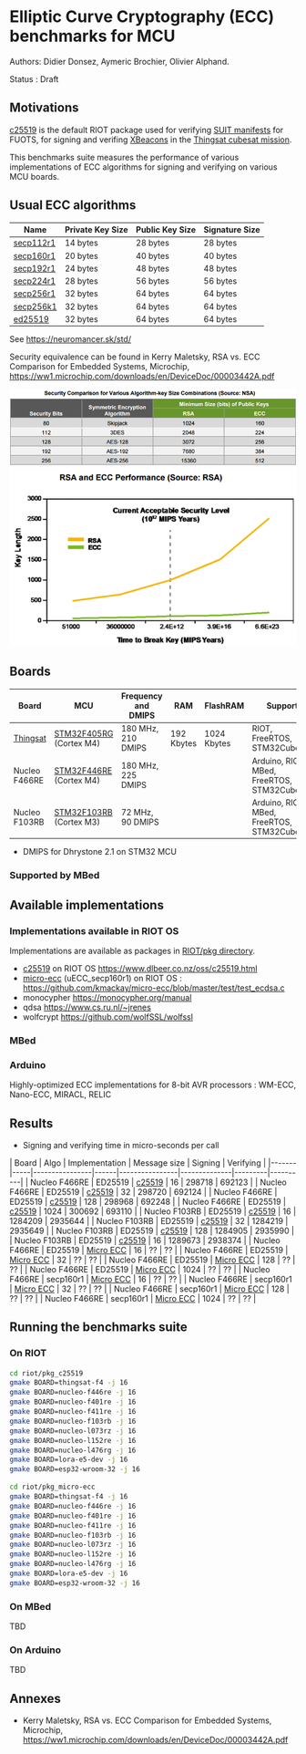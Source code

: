 # Elliptic Curve Cryptography (ECC) benchmarks for MCU

Authors: Didier Donsez, Aymeric Brochier, Olivier Alphand.

Status : Draft

## Motivations

[c25519](https://api.riot-os.org/group__pkg__c25519.html) is the default RIOT package used for verifying [SUIT manifests](https://api.riot-os.org/group__sys__suit.html) for FUOTS, for signing and verifing [XBeacons](https://gricad-gitlab.univ-grenoble-alpes.fr/thingsat/public/-/blob/master/cubesat_mission/messages/lorawan_xbeacon.h) in the [Thingsat cubesat mission](https://gricad-gitlab.univ-grenoble-alpes.fr/thingsat/public/-/tree/master/cubesat_mission).

This benchmarks suite measures the performance of various implementations of ECC algorithms for signing and verifying on various MCU boards. 

## Usual ECC algorithms

| Name | Private Key Size | Public Key Size | Signature Size |
|------|------------------|-----------------|----------------|
| [secp112r1](https://neuromancer.sk/std/secg/secp112r1) | 14 bytes | 28 bytes | 28 bytes |
| [secp160r1](https://neuromancer.sk/std/secg/secp160r1) | 20 bytes | 40 bytes | 40 bytes |
| [secp192r1](https://neuromancer.sk/std/secg/secp192r1) | 24 bytes | 48 bytes | 48 bytes |
| [secp224r1](https://neuromancer.sk/std/secg/secp224r1) | 28 bytes | 56 bytes | 56 bytes |
| [secp256r1](https://neuromancer.sk/std/secg/secp256r1) | 32 bytes | 64 bytes | 64 bytes |
| [secp256k1](https://neuromancer.sk/std/secg/secp256k1) | 32 bytes | 64 bytes | 64 bytes |
| [ed25519](https://neuromancer.sk/std/other/Ed25519)    | 32 bytes | 64 bytes | 64 bytes |

See https://neuromancer.sk/std/

Security equivalence can be found in Kerry Maletsky, RSA vs. ECC Comparison for Embedded Systems, Microchip, https://ww1.microchip.com/downloads/en/DeviceDoc/00003442A.pdf

![comparison](images/comparison.png)
![performance](images/performance.png)

## Boards

| Board | MCU | Frequency and DMIPS | RAM | FlashRAM | Support |
|-------|-----|-----------------|-----|----------|---------|
| [Thingsat](https://gricad-gitlab.univ-grenoble-alpes.fr/thingsat/public/-/blob/master/cubesat_mission/README.md#board) | [STM32F405RG](https://www.st.com/en/microcontrollers-microprocessors/stm32f405rg.html) (Cortex M4) | 180 MHz, 210 DMIPS | 192 Kbytes | 1024  Kbytes | RIOT, FreeRTOS, STM32CubeMX |
| Nucleo F466RE | [STM32F446RE](https://www.st.com/resource/en/datasheet/stm32f446re.pdf) (Cortex M4) | 180 MHz, 225 DMIPS |  |   | Arduino, RIOT, MBed, FreeRTOS, STM32CubeMX  |
| Nucleo F103RB | [STM32F103RB](https://www.st.com/en/microcontrollers-microprocessors/stm32f103rb.html) (Cortex M3) | 72 MHz, 90 DMIPS |  |  | Arduino, RIOT, MBed, FreeRTOS, STM32CubeMX |

* DMIPS for Dhrystone 2.1 on STM32 MCU

### Supported by MBed

## Available implementations

### Implementations available in RIOT OS

Implementations are available as packages in [RIOT/pkg directory](https://github.com/RIOT-OS/RIOT/tree/master/pkg).
* [c25519](https://api.riot-os.org/group__pkg__c25519.html) on RIOT OS https://www.dlbeer.co.nz/oss/c25519.html
* [micro-ecc](https://doc.riot-os.org/group__pkg__micro__ecc.html) (uECC_secp160r1) on RIOT OS : https://github.com/kmackay/micro-ecc/blob/master/test/test_ecdsa.c
* monocypher https://monocypher.org/manual 
* qdsa https://www.cs.ru.nl/~jrenes  
* wolfcrypt https://github.com/wolfSSL/wolfssl

### MBed


### Arduino

Highly-optimized ECC implementations for 8-bit AVR processors : WM-ECC, Nano-ECC, MIRACL, RELIC


## Results

* Signing and verifying time in micro-seconds per call

| Board | Algo | Implementation | Message size | Signing | Verifying |
|-------|-----|----------------|------|----------------|--------------|---------|----------|
| Nucleo F466RE |  ED25519   | [c25519](https://api.riot-os.org/group__pkg__c25519.html) | 16 | 298718 | 692123 |
| Nucleo F466RE |  ED25519   | [c25519](https://api.riot-os.org/group__pkg__c25519.html) | 32 | 298720 | 692124 |
| Nucleo F466RE |  ED25519   | [c25519](https://api.riot-os.org/group__pkg__c25519.html) | 128 | 298968 | 692248 |
| Nucleo F466RE |  ED25519   | [c25519](https://api.riot-os.org/group__pkg__c25519.html) | 1024 | 300692 | 693110 |
| Nucleo F103RB |  ED25519   | [c25519](https://api.riot-os.org/group__pkg__c25519.html) | 16 | 1284209 | 2935644 |
| Nucleo F103RB |  ED25519   | [c25519](https://api.riot-os.org/group__pkg__c25519.html) | 32 | 1284219 | 2935649 |
| Nucleo F103RB |  ED25519   | [c25519](https://api.riot-os.org/group__pkg__c25519.html) | 128 | 1284905 | 2935990 |
| Nucleo F103RB |  ED25519   | [c25519](https://api.riot-os.org/group__pkg__c25519.html) | 16 | 1289673 | 2938374 |
| Nucleo F466RE |  ED25519   | [Micro ECC](https://doc.riot-os.org/group__pkg__micro__ecc.html) | 16 | ?? | ?? |
| Nucleo F466RE |  ED25519   | [Micro ECC](https://doc.riot-os.org/group__pkg__micro__ecc.html) | 32 | ?? | ?? |
| Nucleo F466RE |  ED25519   | [Micro ECC](https://doc.riot-os.org/group__pkg__micro__ecc.html) | 128 | ?? | ?? |
| Nucleo F466RE |  ED25519   | [Micro ECC](https://doc.riot-os.org/group__pkg__micro__ecc.html) | 1024 | ?? | ?? |
| Nucleo F466RE |  secp160r1 | [Micro ECC](https://doc.riot-os.org/group__pkg__micro__ecc.html) | 16 | ?? | ?? |
| Nucleo F466RE |  secp160r1 | [Micro ECC](https://doc.riot-os.org/group__pkg__micro__ecc.html) | 32 | ?? | ?? |
| Nucleo F466RE |  secp160r1 | [Micro ECC](https://doc.riot-os.org/group__pkg__micro__ecc.html) | 128 | ?? | ?? |
| Nucleo F466RE |  secp160r1 | [Micro ECC](https://doc.riot-os.org/group__pkg__micro__ecc.html) | 1024 | ?? | ?? |


## Running the benchmarks suite

### On RIOT


```bash
cd riot/pkg_c25519
gmake BOARD=thingsat-f4 -j 16
gmake BOARD=nucleo-f446re -j 16
gmake BOARD=nucleo-f401re -j 16
gmake BOARD=nucleo-f411re -j 16
gmake BOARD=nucleo-f103rb -j 16
gmake BOARD=nucleo-l073rz -j 16
gmake BOARD=nucleo-l152re -j 16
gmake BOARD=nucleo-l476rg -j 16
gmake BOARD=lora-e5-dev -j 16
gmake BOARD=esp32-wroom-32 -j 16
```

```bash
cd riot/pkg_micro-ecc
gmake BOARD=thingsat-f4 -j 16
gmake BOARD=nucleo-f446re -j 16
gmake BOARD=nucleo-f401re -j 16
gmake BOARD=nucleo-f411re -j 16
gmake BOARD=nucleo-f103rb -j 16
gmake BOARD=nucleo-l073rz -j 16
gmake BOARD=nucleo-l152re -j 16
gmake BOARD=nucleo-l476rg -j 16
gmake BOARD=lora-e5-dev -j 16
gmake BOARD=esp32-wroom-32 -j 16
```

### On MBed

TBD

### On Arduino

TBD

## Annexes

* Kerry Maletsky, RSA vs. ECC Comparison for Embedded Systems, Microchip, https://ww1.microchip.com/downloads/en/DeviceDoc/00003442A.pdf




